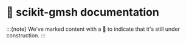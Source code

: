 # 🚧 scikit-gmsh documentation

:::{note}
We've marked content with a 🚧 to indicate that it's still under construction.
:::
